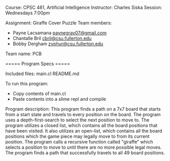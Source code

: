 Course: CPSC 481, Artificial Intelligence
Instructor: Charles Siska
Session: Wednesdays 7:00pm

Assignment: Giraffe Cover Puzzle
Team members: 
 - Payne Lacsamana
   paynegray07@gmail.com
 - Chantalle Bril
   cbril@csu.fullerton.edu
 - Bobby Dergham
   zyphur@csu.fullerton.edu

Team name: PCB

===== Program Specs =====

Included files:
main.cl
README.md

To run this program:
- Copy contents of main.cl
- Paste contents into a slime repl and compile

Program description:
This program finds a path on a 7x7 board that starts from a start state and travels to every position on the board. The program uses a depth-first-search to select the next position to move to. The program utilizes a closed list, which contains all the board positions that have been visited. It also utilizes an open-list, which contains all the board positions which the game piece may legally move to from its current position. The program calls a recursive function called "giraffe" which selects a position to move to until there are no more possible legal moves. The program finds a path that successfully travels to all 49 board positions.
